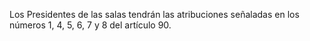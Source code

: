 Los Presidentes de las salas tendrán las atribuciones señaladas en los números 1, 4, 5, 6, 7 y 8 del artículo 90.
